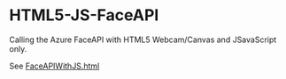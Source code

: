 # HTML5-JS-FaceAPI
Calling the Azure FaceAPI with HTML5 Webcam/Canvas and JSavaScript only.

See [FaceAPIWithJS.html](FaceAPIWithJS.html)
